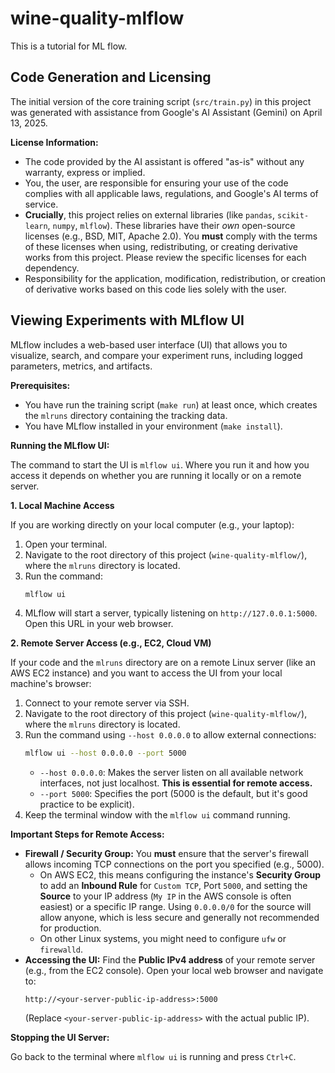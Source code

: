 # wine-quality-mlflow
This is a tutorial for ML flow.

## Code Generation and Licensing

The initial version of the core training script (`src/train.py`) in this project was generated with assistance from Google's AI Assistant (Gemini) on April 13, 2025.

**License Information:**

* The code provided by the AI assistant is offered "as-is" without any warranty, express or implied.
* You, the user, are responsible for ensuring your use of the code complies with all applicable laws, regulations, and Google's AI terms of service.
* **Crucially**, this project relies on external libraries (like `pandas`, `scikit-learn`, `numpy`, `mlflow`). These libraries have their *own* open-source licenses (e.g., BSD, MIT, Apache 2.0). You **must** comply with the terms of these licenses when using, redistributing, or creating derivative works from this project. Please review the specific licenses for each dependency.
* Responsibility for the application, modification, redistribution, or creation of derivative works based on this code lies solely with the user.

## Viewing Experiments with MLflow UI

MLflow includes a web-based user interface (UI) that allows you to visualize, search, and compare your experiment runs, including logged parameters, metrics, and artifacts.

**Prerequisites:**

* You have run the training script (`make run`) at least once, which creates the `mlruns` directory containing the tracking data.
* You have MLflow installed in your environment (`make install`).

**Running the MLflow UI:**

The command to start the UI is `mlflow ui`. Where you run it and how you access it depends on whether you are running it locally or on a remote server.

**1. Local Machine Access**

If you are working directly on your local computer (e.g., your laptop):

1.  Open your terminal.
2.  Navigate to the root directory of this project (`wine-quality-mlflow/`), where the `mlruns` directory is located.
3.  Run the command:
    ```bash
    mlflow ui
    ```
4.  MLflow will start a server, typically listening on `http://127.0.0.1:5000`. Open this URL in your web browser.

**2. Remote Server Access (e.g., EC2, Cloud VM)**

If your code and the `mlruns` directory are on a remote Linux server (like an AWS EC2 instance) and you want to access the UI from your local machine's browser:

1.  Connect to your remote server via SSH.
2.  Navigate to the root directory of this project (`wine-quality-mlflow/`), where the `mlruns` directory is located.
3.  Run the command using `--host 0.0.0.0` to allow external connections:
    ```bash
    mlflow ui --host 0.0.0.0 --port 5000
    ```
    * `--host 0.0.0.0`: Makes the server listen on all available network interfaces, not just localhost. **This is essential for remote access.**
    * `--port 5000`: Specifies the port (5000 is the default, but it's good practice to be explicit).
4.  Keep the terminal window with the `mlflow ui` command running.

**Important Steps for Remote Access:**

* **Firewall / Security Group:** You **must** ensure that the server's firewall allows incoming TCP connections on the port you specified (e.g., 5000).
    * On AWS EC2, this means configuring the instance's **Security Group** to add an **Inbound Rule** for `Custom TCP`, Port `5000`, and setting the **Source** to your IP address (`My IP` in the AWS console is often easiest) or a specific IP range. Using `0.0.0.0/0` for the source will allow anyone, which is less secure and generally not recommended for production.
    * On other Linux systems, you might need to configure `ufw` or `firewalld`.
* **Accessing the UI:** Find the **Public IPv4 address** of your remote server (e.g., from the EC2 console). Open your local web browser and navigate to:
    ```
    http://<your-server-public-ip-address>:5000
    ```
    (Replace `<your-server-public-ip-address>` with the actual public IP).

**Stopping the UI Server:**

Go back to the terminal where `mlflow ui` is running and press `Ctrl+C`.